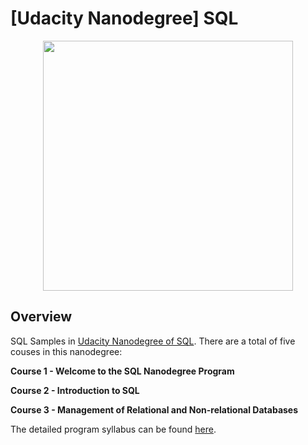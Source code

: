 # [Udacity Nanodegree] SQL
<div align="center">
    <img src="https://www.udacity.com/_next/image?url=https%3A%2F%2Fvideo.udacity-data.com%2Ftopher%2F2024%2FOctober%2F6709876a_nd072%2Fnd072.jpg&w=3840&q=75" height=400"/>
</div>

## Overview
SQL Samples in [Udacity Nanodegree of SQL](https://www.udacity.com/course/learn-sql--nd072). There are a total of five couses in this nanodegree:

__Course 1 - Welcome to the SQL Nanodegree Program__

__Course 2 - Introduction to SQL__

__Course 3 - Management of Relational and Non-relational Databases__

The detailed program syllabus can be found [here](Program_Syllabus.pdf).